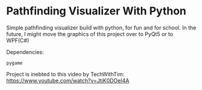 # Pathfinding Visualizer With Python

Simple pathfinding visualizer build with python, for fun and for school. 
In the future, I might move the graphics of this project over to PyQt5 or to WPF(C#)

Dependencies:
```
pygame
```

Project is inebted to this video by TechWithTim:
https://www.youtube.com/watch?v=JtiK0DOeI4A


